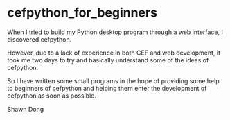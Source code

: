 # cefpython_for_beginners

When I tried to build my Python desktop program through a web interface, I discovered cefpython.

However, due to a lack of experience in both CEF and web development, it took me two days to try and basically understand some of the ideas of cefpython.

So I have written some small programs in the hope of providing some help to beginners of cefpython and helping them enter the development of cefpython as soon as possible.

Shawn Dong

